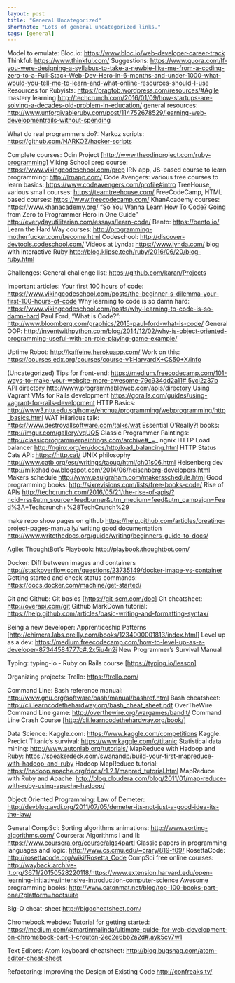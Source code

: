 ```yaml
---
layout: post
title: "General Uncategorized"
shortnote: "Lots of general uncategorized links."
tags: [general]
---
```


Model to emulate:
Bloc.io: https://www.bloc.io/web-developer-career-track
Thinkful: https://www.thinkful.com/
Suggestions: https://www.quora.com/If-you-were-designing-a-syllabus-to-take-a-newbie-like-me-from-a-coding-zero-to-a-Full-Stack-Web-Dev-Hero-in-6-months-and-under-1000-what-would-you-tell-me-to-learn-and-what-online-resources-should-I-use
Resources for Rubyists: https://pragtob.wordpress.com/resources/#Agile
mastery learning http://techcrunch.com/2016/01/09/how-startups-are-solving-a-decades-old-problem-in-education/
general resources: http://www.unforgivableruby.com/post/114752678529/learning-web-developmentrails-without-spending

What do real programmers do?:
Narkoz scripts: https://github.com/NARKOZ/hacker-scripts

Complete courses:
Odin Project [http://www.theodinproject.com/ruby-programming]
Viking School prep course: https://www.vikingcodeschool.com/prep
IRN app, JS-based course to learn programming: http://lrnapp.com/
Code Avengers: various free courses to learn basics: https://www.codeavengers.com/profile#intro
TreeHouse, various small courses: https://teamtreehouse.com/
FreeCodeCamp, HTML based courses: https://www.freecodecamp.com/
KhanAcademy courses: https://www.khanacademy.org/
“So You Wanna Learn How To Code? Going from Zero to Programmer Hero in One Guide” http://everydayutilitarian.com/essays/learn-code/
Bento: https://bento.io/
Learn the Hard Way courses: http://programming-motherfucker.com/become.html
Codeschool: http://discover-devtools.codeschool.com/
Videos at Lynda: https://www.lynda.com/
blog with interactive Ruby http://blog.klipse.tech/ruby/2016/06/20/blog-ruby.html

Challenges:
General challenge list: https://github.com/karan/Projects

Important articles:
Your first 100 hours of code: https://www.vikingcodeschool.com/posts/the-beginner-s-dilemma-your-first-100-hours-of-code
Why learning to code is so damn hard: https://www.vikingcodeschool.com/posts/why-learning-to-code-is-so-damn-hard
Paul Ford, “What is Code?”: http://www.bloomberg.com/graphics/2015-paul-ford-what-is-code/
General OOP: http://inventwithpython.com/blog/2014/12/02/why-is-object-oriented-programming-useful-with-an-role-playing-game-example/  

Uptime Robot: http://kaffeine.herokuapp.com/
Work on this: https://courses.edx.org/courses/course-v1:HarvardX+CS50+X/info

(Uncategorized)
Tips for front-end: https://medium.freecodecamp.com/101-ways-to-make-your-website-more-awesome-79c934dd2a11#.5yci2z37b
API directory http://www.programmableweb.com/apis/directory
Using Vagrant VMs for Rails development https://gorails.com/guides/using-vagrant-for-rails-development
HTTP Basics: http://www3.ntu.edu.sg/home/ehchua/programming/webprogramming/http_basics.html
WAT Hilarious talk: https://www.destroyallsoftware.com/talks/wat
Essential O’Really?! books: http://imgur.com/gallery/vqUQ5
Classic Programmer Paintings: http://classicprogrammerpaintings.com/archive#_=_
ngnix HTTP Load balancer http://nginx.org/en/docs/http/load_balancing.html
HTTP Status Cats API: https://http.cat/
UNIX philosophy http://www.catb.org/esr/writings/taoup/html/ch01s06.html
Heisenberg dev http://mikehadlow.blogspot.com/2014/06/heisenberg-developers.html
Makers schedule http://www.paulgraham.com/makersschedule.html
Good programming books: http://sixrevisions.com/lists/free-books-code/
Rise of APIs http://techcrunch.com/2016/05/21/the-rise-of-apis/?ncid=rss&utm_source=feedburner&utm_medium=feed&utm_campaign=Feed%3A+Techcrunch+%28TechCrunch%29

make repo show pages on github https://help.github.com/articles/creating-project-pages-manually/
writing good documentation http://www.writethedocs.org/guide/writing/beginners-guide-to-docs/

Agile:
ThoughtBot’s Playbook: http://playbook.thoughtbot.com/

Docker:
Diff between images and containers http://stackoverflow.com/questions/23735149/docker-image-vs-container
Getting started and check status commands: https://docs.docker.com/machine/get-started/

Git and Github:
Git basics [https://git-scm.com/doc]
Git cheatsheet: http://overapi.com/git
Github MarkDown tutorial: https://help.github.com/articles/basic-writing-and-formatting-syntax/

Being a new developer:
Apprenticeship Patterns [http://chimera.labs.oreilly.com/books/1234000001813/index.html]
Level up as a dev: https://medium.freecodecamp.com/how-to-level-up-as-a-developer-87344584777c#.2x5iu4n2i
New Programmer’s Survival Manual

Typing:
typing-io - Ruby on Rails course [https://typing.io/lesson]

Organizing projects:
Trello: https://trello.com/

Command Line:
Bash reference manual: http://www.gnu.org/software/bash/manual/bashref.html
Bash cheatsheet: http://cli.learncodethehardway.org/bash_cheat_sheet.pdf
OverTheWire Command Line game: http://overthewire.org/wargames/bandit/
Command Line Crash Course [http://cli.learncodethehardway.org/book/]

Data Science:
Kaggle.com: https://www.kaggle.com/competitions
Kaggle: Predict Titanic’s survival: https://www.kaggle.com/c/titanic
Statistical data mining: http://www.autonlab.org/tutorials/
MapReduce with Hadoop and Ruby: https://speakerdeck.com/swanandp/build-your-first-mapreduce-with-hadoop-and-ruby
Hadoop MapReduce tutorial: https://hadoop.apache.org/docs/r1.2.1/mapred_tutorial.html
MapReduce with Ruby and Apache: http://blog.cloudera.com/blog/2011/01/map-reduce-with-ruby-using-apache-hadoop/

Object Oriented Programming:
Law of Demeter: http://devblog.avdi.org/2011/07/05/demeter-its-not-just-a-good-idea-its-the-law/

General CompSci:
Sorting algorithms animations: http://www.sorting-algorithms.com/
Coursera: Algorithms I and II: https://www.coursera.org/course/algs4partI
Classic papers in programming languages and logic: http://www.cs.cmu.edu/~crary/819-f09/
RosettaCode: http://rosettacode.org/wiki/Rosetta_Code
CompSci free online courses: http://wayback.archive-it.org/3671/20150528220118/https://www.extension.harvard.edu/open-learning-initiative/intensive-introduction-computer-science
Awesome programming books: http://www.catonmat.net/blog/top-100-books-part-one/?platform=hootsuite

Big-O cheat-sheet http://bigocheatsheet.com/

Chromebook webdev:
Tutorial for getting started: https://medium.com/@martinmalinda/ultimate-guide-for-web-development-on-chromebook-part-1-crouton-2ec2e6bb2a2d#.ayk5cv7w1

Text Editors:
Atom keyboard cheatsheet: http://blog.bugsnag.com/atom-editor-cheat-sheet

Refactoring: Improving the Design of Existing Code
http://confreaks.tv/

